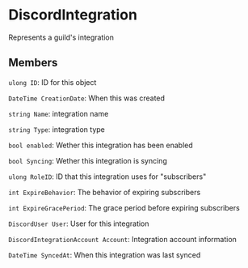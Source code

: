 DiscordIntegration
=================
Represents a guild's integration

## Members

`ulong ID`: ID for this object

`DateTime CreationDate`: When this was created


`string Name`: integration name

`string Type`: integration type

`bool enabled`: Wether this integration has been enabled

`bool Syncing`: Wether this integration is syncing

`ulong RoleID`: ID that this integration uses for "subscribers"

`int ExpireBehavior`: The behavior of expiring subscribers

`int ExpireGracePeriod`: The grace period before expiring subscribers

`DiscordUser User`: User for this integration

`DiscordIntegrationAccount Account`: Integration account information

`DateTime SyncedAt`: When this integration was last synced
